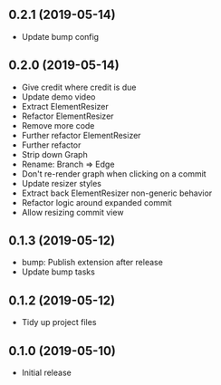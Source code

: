 ## 0.2.1 (2019-05-14)
- Update bump config

## 0.2.0 (2019-05-14)
- Give credit where credit is due
- Update demo video
- Extract ElementResizer
- Refactor ElementResizer
- Remove more code
- Further refactor ElementResizer
- Further refactor
- Strip down Graph
- Rename: Branch => Edge
- Don't re-render graph when clicking on a commit
- Update resizer styles
- Extract back ElementResizer non-generic behavior
- Refactor logic around expanded commit
- Allow resizing commit view

## 0.1.3 (2019-05-12)
- bump: Publish extension after release
- Update bump tasks

## 0.1.2 (2019-05-12)
- Tidy up project files

## 0.1.0 (2019-05-10)
- Initial release
